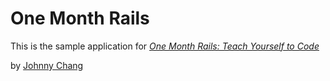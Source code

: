 # One Month Rails

This is the sample application for
[*One Month Rails: Teach Yourself to Code*](http://onemonthrails.com)

by [Johnny Chang](http://johnnychang.com)